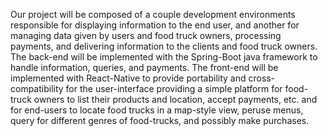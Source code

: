 Our project will be composed of a couple development environments responsible for displaying information to the end user, and another for managing data given by users and food truck owners, processing payments, and delivering information to the clients and food truck owners. The back-end will be implemented with the Spring-Boot java framework to handle information, queries, and payments. The front-end will be implemented with React-Native to provide portability and cross-compatibility for the user-interface providing a simple platform for food-truck owners to list their products and location, accept payments, etc. and for end-users to locate food trucks in a map-style view, peruse menus, query for different genres of food-trucks, and possibly make purchases.
